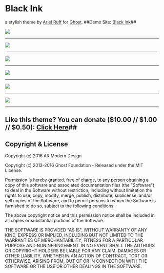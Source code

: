 # Black Ink
a stylish theme by <a href="http://www.arielruff.com">Ariel Ruff</a> for [Ghost](http://github.com/tryghost/ghost/).
##Demo Site: [Black Ink](http://www.zerocomposition.com/ "Black Ink")##

![](http://www.codewhitestudios.com/BIStore/BlackInk_SP_1.jpg)

----------


![](http://www.codewhitestudios.com/BIStore/BlackInk_SP_2.jpg)

----------


![](http://www.codewhitestudios.com/BIStore/BlackInk_SP_3.jpg)

----------


![](http://www.codewhitestudios.com/BIStore/BlackInk_SP_4.jpg)

----------


![](http://www.codewhitestudios.com/BIStore/BlackInk_SP_5.jpg)

----------


![](http://www.codewhitestudios.com/BIStore/BlackInk_SP_7.jpg)

----------


## Like this theme? You can donate ($10.00 // $1.00 // $0.50): [Click Here](https://www.paypal.com/cgi-bin/webscr?cmd=_donations&business=TAMRYSD7ZZ2BY&lc=US&item_name=AR%20Modern%20Designs&item_number=GTheme_BI&currency_code=USD&bn=PP%2dDonationsBF%3abtn_donateCC_LG%2egif%3aNonHosted "Click Here")##


## Copyright & License
Copyright (c) 2016 AR Modern Design

Copyright (c) 2013-2016 Ghost Foundation - Released under the MIT License.

Permission is hereby granted, free of charge, to any person obtaining a copy of this software and associated documentation files (the "Software"), to deal in the Software without restriction, including without limitation the rights to use, copy, modify, merge, publish, distribute, sublicense, and/or sell copies of the Software, and to permit persons to whom the Software is furnished to do so, subject to the following conditions:

The above copyright notice and this permission notice shall be included in all copies or substantial portions of the Software.

THE SOFTWARE IS PROVIDED "AS IS", WITHOUT WARRANTY OF ANY KIND, EXPRESS OR IMPLIED, INCLUDING BUT NOT LIMITED TO THE WARRANTIES OF MERCHANTABILITY, FITNESS FOR A PARTICULAR PURPOSE AND
NONINFRINGEMENT. IN NO EVENT SHALL THE AUTHORS OR COPYRIGHT HOLDERS BE LIABLE FOR ANY CLAIM, DAMAGES OR OTHER LIABILITY, WHETHER IN AN ACTION OF CONTRACT, TORT OR OTHERWISE, ARISING FROM, OUT OF OR IN CONNECTION WITH THE SOFTWARE OR THE USE OR OTHER DEALINGS IN THE SOFTWARE.
